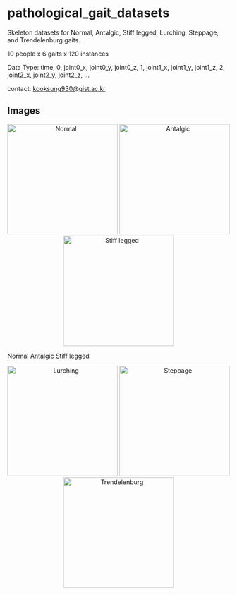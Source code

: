 # pathological_gait_datasets
Skeleton datasets for Normal, Antalgic, Stiff legged, Lurching, Steppage, and Trendelenburg gaits.

10 people x 6 gaits x 120 instances

Data Type: time, 0, joint0_x, joint0_y, joint0_z, 1, joint1_x, joint1_y, joint1_z, 2, joint2_x, joint2_y, joint2_z, ...

contact: kooksung930@gist.ac.kr

Images
-------------------
<p align="center">
  <img width="250" src="https://user-images.githubusercontent.com/4926634/75979702-679c9d80-5f24-11ea-85dd-4931df5881ff.PNG" title="Normal">
   <img width="250" src="https://user-images.githubusercontent.com/4926634/75979729-75522300-5f24-11ea-8887-759f31c9bc83.PNG" title="Antalgic">
   <img width="250" src="https://user-images.githubusercontent.com/4926634/75979730-75eab980-5f24-11ea-9485-de0fd510bc6c.PNG" title="Stiff legged">
</p>

Normal                  Antalgic Stiff               legged


<p align="center">
  <img width="250" src="https://user-images.githubusercontent.com/4926634/75979721-73885f80-5f24-11ea-8c9d-e5c51a323911.PNG" title="Lurching">
    <img width="250" src="https://user-images.githubusercontent.com/4926634/75979726-74b98c80-5f24-11ea-93db-a1cc019a69af.PNG" title="Steppage">
    <img width="250" src="https://user-images.githubusercontent.com/4926634/75979728-75522300-5f24-11ea-95d7-5bc396ba92e0.PNG" title="Trendelenburg">
</p>
